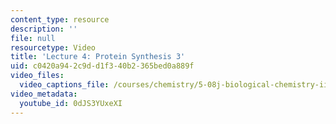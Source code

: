 ```yaml
---
content_type: resource
description: ''
file: null
resourcetype: Video
title: 'Lecture 4: Protein Synthesis 3'
uid: c0420a94-2c9d-d1f3-40b2-365bed0a889f
video_files:
  video_captions_file: /courses/chemistry/5-08j-biological-chemistry-ii-spring-2016/lecture-recitation-videos/lecture-4-protein-synthesis-3/0dJS3YUxeXI.vtt
video_metadata:
  youtube_id: 0dJS3YUxeXI
---
```

